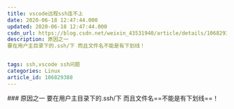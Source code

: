 ```yaml
---
title: vscode远程ssh连不上
date: 2020-06-18 12:47:44.000
updated: 2020-06-18 12:47:44.000
csdn_url: https://blog.csdn.net/weixin_43531940/article/details/106829388
description: 原因之一
要在用户主目录下的.ssh/下 而且文件名不能是有下划线！


tags: ssh,vscode ssh问题
categories: Linux
article_id: 106829388
---
```

﻿### 原因之一
要在用户主目录下的.ssh/下 而且文件名==不能是有下划线==！
